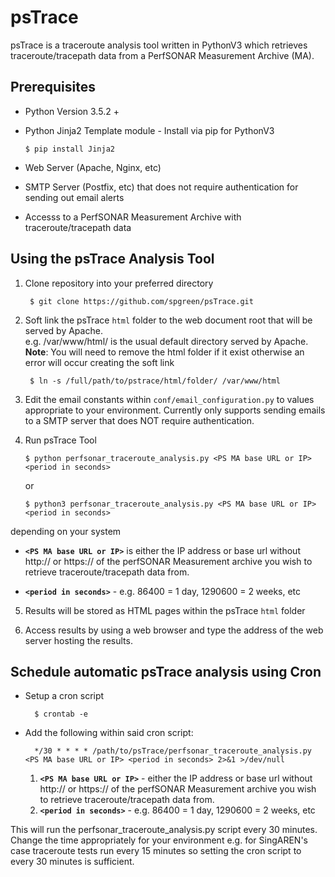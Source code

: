 # psTrace

psTrace is a traceroute analysis tool written in PythonV3 which retrieves traceroute/tracepath data from a PerfSONAR Measurement Archive (MA).


## Prerequisites

- Python Version 3.5.2 +
- Python Jinja2 Template module - Install via pip for PythonV3

      $ pip install Jinja2

- Web Server (Apache, Nginx, etc)
- SMTP Server (Postfix, etc) that does not require authentication for sending out email alerts 
- Accesss to a PerfSONAR Measurement Archive with traceroute/tracepath data

## Using the psTrace Analysis Tool

1. Clone repository into your preferred directory

        $ git clone https://github.com/spgreen/psTrace.git
             
2. Soft link the psTrace `html` folder to the web document root that will be served by Apache. 
   <br>e.g. /var/www/html/ is the usual default directory served by Apache. <br>**Note**: You will need to remove the html folder if it exist otherwise an error will occur creating the soft link
   
        $ ln -s /full/path/to/pstrace/html/folder/ /var/www/html
    
3. Edit the email constants within `conf/email_configuration.py` to values appropriate to your environment. Currently only supports sending emails to a SMTP server that does NOT require authentication. 

4. Run psTrace Tool

       $ python perfsonar_traceroute_analysis.py <PS MA base URL or IP> <period in seconds>
  
      or
  
       $ python3 perfsonar_traceroute_analysis.py <PS MA base URL or IP> <period in seconds>
       
  depending on your system
  
  - **``<PS MA base URL or IP>``** is either the IP address or base url without http:// or https:// of the perfSONAR Measurement archive you wish to retrieve traceroute/tracepath data from.
     
  - **``<period in seconds>``** - e.g. 86400 = 1 day, 1290600 = 2 weeks, etc 
  
5. Results will be stored as HTML pages within the psTrace `html` folder

6. Access results by using a web browser and type the address of the web server hosting the results. 

## Schedule automatic psTrace analysis using Cron

- Setup a cron script

        $ crontab -e

- Add the following within said cron script:
        
        */30 * * * * /path/to/psTrace/perfsonar_traceroute_analysis.py  <PS MA base URL or IP> <period in seconds> 2>&1 >/dev/null

  1. **``<PS MA base URL or IP>``** - either the IP address or base url without http:// or https:// of the perfSONAR Measurement archive you wish to retrieve traceroute/tracepath data from.
  2. **``<period in seconds>``** - e.g. 86400 = 1 day, 1290600 = 2 weeks, etc 

This will run the perfsonar_traceroute_analysis.py script every 30 minutes. Change the time appropriately for your environment e.g. for SingAREN's case traceroute tests run every 15 minutes so setting the cron script to every 30 minutes is sufficient.
